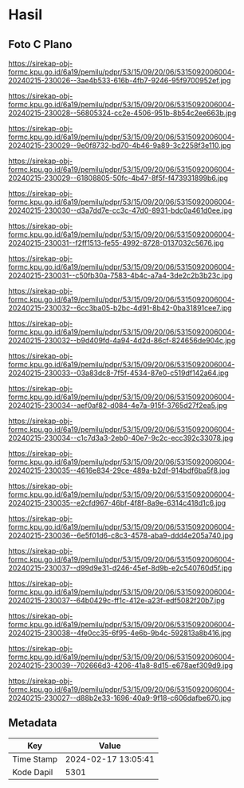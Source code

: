 # Hasil

## Foto C Plano

https://sirekap-obj-formc.kpu.go.id/6a19/pemilu/pdpr/53/15/09/20/06/5315092006004-20240215-230026--3ae4b533-616b-4fb7-9246-95f9700952ef.jpg

https://sirekap-obj-formc.kpu.go.id/6a19/pemilu/pdpr/53/15/09/20/06/5315092006004-20240215-230028--56805324-cc2e-4506-951b-8b54c2ee663b.jpg

https://sirekap-obj-formc.kpu.go.id/6a19/pemilu/pdpr/53/15/09/20/06/5315092006004-20240215-230029--9e0f8732-bd70-4b46-9a89-3c2258f3e110.jpg

https://sirekap-obj-formc.kpu.go.id/6a19/pemilu/pdpr/53/15/09/20/06/5315092006004-20240215-230029--61808805-50fc-4b47-8f5f-f473931899b6.jpg

https://sirekap-obj-formc.kpu.go.id/6a19/pemilu/pdpr/53/15/09/20/06/5315092006004-20240215-230030--d3a7dd7e-cc3c-47d0-8931-bdc0a461d0ee.jpg

https://sirekap-obj-formc.kpu.go.id/6a19/pemilu/pdpr/53/15/09/20/06/5315092006004-20240215-230031--f2ff1513-fe55-4992-8728-0137032c5676.jpg

https://sirekap-obj-formc.kpu.go.id/6a19/pemilu/pdpr/53/15/09/20/06/5315092006004-20240215-230031--c50fb30a-7583-4b4c-a7a4-3de2c2b3b23c.jpg

https://sirekap-obj-formc.kpu.go.id/6a19/pemilu/pdpr/53/15/09/20/06/5315092006004-20240215-230032--6cc3ba05-b2bc-4d91-8b42-0ba31891cee7.jpg

https://sirekap-obj-formc.kpu.go.id/6a19/pemilu/pdpr/53/15/09/20/06/5315092006004-20240215-230032--b9d409fd-4a94-4d2d-86cf-824656de904c.jpg

https://sirekap-obj-formc.kpu.go.id/6a19/pemilu/pdpr/53/15/09/20/06/5315092006004-20240215-230033--03a83dc8-7f5f-4534-87e0-c519df142a64.jpg

https://sirekap-obj-formc.kpu.go.id/6a19/pemilu/pdpr/53/15/09/20/06/5315092006004-20240215-230034--aef0af82-d084-4e7a-915f-3765d27f2ea5.jpg

https://sirekap-obj-formc.kpu.go.id/6a19/pemilu/pdpr/53/15/09/20/06/5315092006004-20240215-230034--c1c7d3a3-2eb0-40e7-9c2c-ecc392c33078.jpg

https://sirekap-obj-formc.kpu.go.id/6a19/pemilu/pdpr/53/15/09/20/06/5315092006004-20240215-230035--4616e834-29ce-489a-b2df-914bdf6ba5f8.jpg

https://sirekap-obj-formc.kpu.go.id/6a19/pemilu/pdpr/53/15/09/20/06/5315092006004-20240215-230035--e2cfd967-46bf-4f8f-8a9e-6314c418d1c6.jpg

https://sirekap-obj-formc.kpu.go.id/6a19/pemilu/pdpr/53/15/09/20/06/5315092006004-20240215-230036--6e5f01d6-c8c3-4578-aba9-ddd4e205a740.jpg

https://sirekap-obj-formc.kpu.go.id/6a19/pemilu/pdpr/53/15/09/20/06/5315092006004-20240215-230037--d99d9e31-d246-45ef-8d9b-e2c540760d5f.jpg

https://sirekap-obj-formc.kpu.go.id/6a19/pemilu/pdpr/53/15/09/20/06/5315092006004-20240215-230037--64b0429c-ff1c-412e-a23f-edf5082f20b7.jpg

https://sirekap-obj-formc.kpu.go.id/6a19/pemilu/pdpr/53/15/09/20/06/5315092006004-20240215-230038--4fe0cc35-6f95-4e6b-9b4c-592813a8b416.jpg

https://sirekap-obj-formc.kpu.go.id/6a19/pemilu/pdpr/53/15/09/20/06/5315092006004-20240215-230039--702666d3-4206-41a8-8d15-e678aef309d9.jpg

https://sirekap-obj-formc.kpu.go.id/6a19/pemilu/pdpr/53/15/09/20/06/5315092006004-20240215-230027--d88b2e33-1696-40a9-9f18-c606dafbe670.jpg


## Metadata

| Key        | Value               |
| ---------- | ------------------- |
| Time Stamp | 2024-02-17 13:05:41 |
| Kode Dapil | 5301                |



